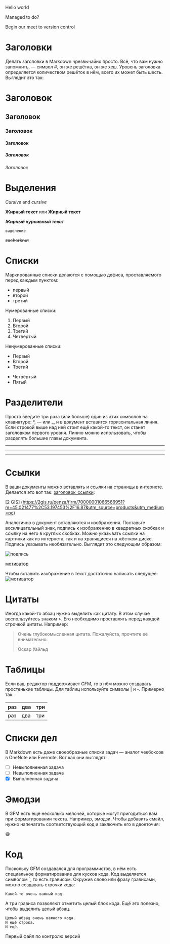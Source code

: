 Hello world

Managed to do?

Begin our meet to version control

# Заголовки

Делать заголовки в Markdown чрезвычайно просто. Всё, что вам нужно запомнить, — символ #, он же решётка, он же хеш. Уровень заголовка определяется количеством решёток в нём, всего их может быть шесть. Выглядит это так:
# Заголовок
## Заголовок
### Заголовок
#### Заголовок
##### Заголовок
###### Заголовок

# Выделения

*Cursive* and _cursive_

**Жирный текст** или __Жирный текст__

***Жирный курсивный текст***

`выделение`

~~zacherknut~~

# Списки

Маркированные списки делаются с помощью дефиса, проставляемого перед каждым пунктом:

- первый
- второй
- третий

Нумерованные списки:

1. Первый
2. Второй
3. Третий
4. Четвёртый

Ненумерованные списки:
* Первый
* Второй
* Третий
+ Четвёртый
+ Пятый 

# Разделители

Просто введите три раза (или больше) один из этих символов на клавиатуре: *, — или _, и в документ вставится горизонтальная линия. Если строкой выше над ней стоит ещё какой-то текст, он станет заголовком первого уровня. Линию можно использовать, чтобы разделять большие главы документа.

***
---
___

# Ссылки

В ваши документы можно вставлять и ссылки на страницы в интернете. Делается это вот так: [заголовок_ссылки](сама_ссылка):

[2 GIS] (https://2gis.ru/penza/firm/70000001066566951?m=45.021477%2C53.197453%2F16.87&utm_source=products&utm_medium=pc)

Аналогично в документ вставляются и изображения. Поставьте восклицательный знак, подпись к изображению в квадратных скобках и ссылку на него в круглых скобках. Можно указывать ссылки на картинки как из интернета, так и на хранящиеся на жёстком диске. Подпись указывать необязательно. Выглядит это следующим образом:

![подпись](ссылка_на_изображение)

[мотиватор](https://mirpozitiva.ru/wp-content/uploads/2019/11/1445504321_mot08.jpg)

Чтобы вставить изображение в текст достаточно написать следущее:
![мотиватор](33.jpg)

# Цитаты

Иногда какой-то абзац нужно выделить как цитату. В этом случае воспользуйтесь знаком >. Его необходимо проставлять перед каждой строчкой цитаты. Например:

> Очень глубокомысленная цитата. Пожалуйста, прочтите её внимательно.
>
> Оскар Уайльд

# Таблицы

Если ваш редактор поддерживает GFM, то в нём можно создавать простенькие таблицы. Для таблиц используйте символы | и -. Примерно так:

| раз | два | три |
|:----|:----|:----|
| раз | два | три |

# Списки дел

В Markdown есть даже своеобразные списки задач — аналог чекбоксов в OneNote или Evernote. Вот как они выглядят:

- [ ] Невыполненная задача
- [ ] Невыполненная задача
- [X] Выполненная задача

# Эмодзи 

В GFM есть ещё несколько мелочей, которые могут пригодиться вам при форматировании текста. Например, эмодзи. Чтобы добавить смайл, нужно напечатать соответствующий код и заключить его в двоеточия:

:smile:

# Код

Поскольку GFM создавался для программистов, в нём есть специальное форматирование для кусков кода. Код выделяется символом `, то есть грависом. Окружив слово или фразу грависами, можно создавать строчки кода:

`Какой-то очень важный код.`

А три грависа позволяют отметить целый блок кода. Ещё это полезно, чтобы выделить целый абзац.

```
Целый абзац очень важного кода.
И ещё строка.
И ещё.
```

Первый файл по контролю версий

